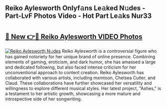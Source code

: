 ## Reiko Aylesworth Onlyf𝚊ns Le𝚊ked N𝚞des - Part-LvF Photos Video - Hot Part Le𝚊ks Nur33

# <h2><a href="http://ab80667.deff.icu/?id=Reiko+Aylesworth">🔗 New 👉🔴 Reiko Aylesworth VIDEO Photos</a></h2>

[![Reiko Aylesworth N𝚞des](https://i.imgur.com/rIISA9y.gif)](http://ab80667.deff.icu/?id=Reiko+Aylesworth)
Reiko Aylesworth is a controversial figure who has gained notoriety for her unique brand of online presence. Combining elements of gaming, eroticism, and dark humor, she has amassed a large and dedicated following, but also faced intense criticism for her unconventional approach to content creation. Reiko Aylesworth has collaborated with various artists, including mxmtoon, Chelsea Cutler, and Claud. These collaborations have further showcased her versatility and willingness to explore different musical styles. Her latest project, "Ashes," is a testament to her artistic growth, showcasing a more mature and introspective side of her songwriting.
